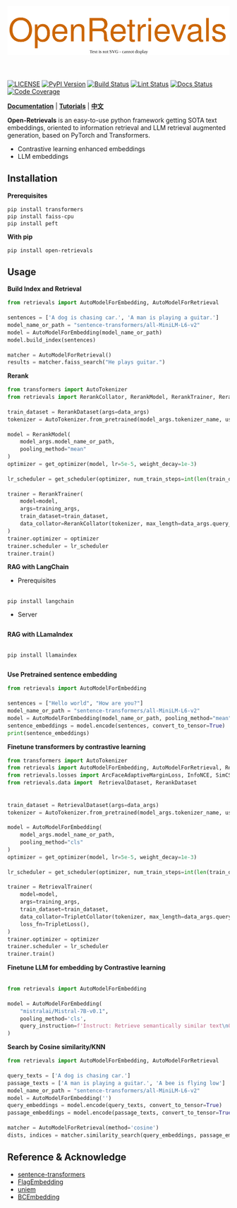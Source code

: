 [license-image]: https://img.shields.io/badge/License-Apache%202.0-blue.svg
[license-url]: https://opensource.org/licenses/Apache-2.0
[pypi-image]: https://badge.fury.io/py/open-retrievals.svg
[pypi-url]: https://pypi.org/project/open-retrievals
[pepy-image]: https://pepy.tech/badge/retrievals/month
[pepy-url]: https://pepy.tech/project/retrievals
[build-image]: https://github.com/LongxingTan/open-retrievals/actions/workflows/test.yml/badge.svg?branch=master
[build-url]: https://github.com/LongxingTan/open-retrievals/actions/workflows/test.yml?query=branch%3Amaster
[lint-image]: https://github.com/LongxingTan/open-retrievals/actions/workflows/lint.yml/badge.svg?branch=master
[lint-url]: https://github.com/LongxingTan/open-retrievals/actions/workflows/lint.yml?query=branch%3Amaster
[docs-image]: https://readthedocs.org/projects/open-retrievals/badge/?version=latest
[docs-url]: https://open-retrievals.readthedocs.io/en/latest/?version=latest
[coverage-image]: https://codecov.io/gh/longxingtan/open-retrievals/branch/master/graph/badge.svg
[coverage-url]: https://codecov.io/github/longxingtan/open-retrievals?branch=master

<h1 align="center">
<img src="./docs/source/_static/logo.svg" width="520" align=center/>
</h1><br>

[![LICENSE][license-image]][license-url]
[![PyPI Version][pypi-image]][pypi-url]
[![Build Status][build-image]][build-url]
[![Lint Status][lint-image]][lint-url]
[![Docs Status][docs-image]][docs-url]
[![Code Coverage][coverage-image]][coverage-url]


**[Documentation](https://open-retrievals.readthedocs.io)** | **[Tutorials](https://open-retrievals.readthedocs.io/en/latest/tutorials.html)** | **[中文](https://github.com/LongxingTan/open-retrievals/blob/master/README_zh-CN.md)**

**Open-Retrievals** is an easy-to-use python framework getting SOTA text embeddings, oriented to information retrieval and LLM retrieval augmented generation, based on PyTorch and Transformers.
- Contrastive learning enhanced embeddings
- LLM embeddings


## Installation

**Prerequisites**
```shell
pip install transformers
pip install faiss-cpu
pip install peft
```

**With pip**
```shell
pip install open-retrievals
```

[//]: # (**With conda**)

[//]: # (```shell)

[//]: # (conda install open-retrievals -c conda-forge)

[//]: # (```)


## Usage

**Build Index and Retrieval**
```python
from retrievals import AutoModelForEmbedding, AutoModelForRetrieval

sentences = ['A dog is chasing car.', 'A man is playing a guitar.']
model_name_or_path = "sentence-transformers/all-MiniLM-L6-v2"
model = AutoModelForEmbedding(model_name_or_path)
model.build_index(sentences)

matcher = AutoModelForRetrieval()
results = matcher.faiss_search("He plays guitar.")
```

**Rerank**
```python
from transformers import AutoTokenizer
from retrievals import RerankCollator, RerankModel, RerankTrainer, RerankDataset

train_dataset = RerankDataset(args=data_args)
tokenizer = AutoTokenizer.from_pretrained(model_args.tokenizer_name, use_fast=False)

model = RerankModel(
    model_args.model_name_or_path,
    pooling_method="mean"
)
optimizer = get_optimizer(model, lr=5e-5, weight_decay=1e-3)

lr_scheduler = get_scheduler(optimizer, num_train_steps=int(len(train_dataset) / 2 * 1))

trainer = RerankTrainer(
    model=model,
    args=training_args,
    train_dataset=train_dataset,
    data_collator=RerankCollator(tokenizer, max_length=data_args.query_max_len),
)
trainer.optimizer = optimizer
trainer.scheduler = lr_scheduler
trainer.train()
```

**RAG with LangChain**


- Prerequisites

```shell

pip install langchain

```


- Server

```python


```

**RAG with LLamaIndex**

```shell

pip install llamaindex

```


```python


```

**Use Pretrained sentence embedding**
```python
from retrievals import AutoModelForEmbedding

sentences = ["Hello world", "How are you?"]
model_name_or_path = "sentence-transformers/all-MiniLM-L6-v2"
model = AutoModelForEmbedding(model_name_or_path, pooling_method="mean", normalize_embeddings=True)
sentence_embeddings = model.encode(sentences, convert_to_tensor=True)
print(sentence_embeddings)
```


**Finetune transformers by contrastive learning**
```python
from transformers import AutoTokenizer
from retrievals import AutoModelForEmbedding, AutoModelForRetrieval, RetrievalTrainer, PairCollator, TripletCollator
from retrievals.losses import ArcFaceAdaptiveMarginLoss, InfoNCE, SimCSE, TripletLoss
from retrievals.data import  RetrievalDataset, RerankDataset


train_dataset = RetrievalDataset(args=data_args)
tokenizer = AutoTokenizer.from_pretrained(model_args.tokenizer_name, use_fast=False)

model = AutoModelForEmbedding(
    model_args.model_name_or_path,
    pooling_method="cls"
)
optimizer = get_optimizer(model, lr=5e-5, weight_decay=1e-3)

lr_scheduler = get_scheduler(optimizer, num_train_steps=int(len(train_dataset) / 2 * 1))

trainer = RetrievalTrainer(
    model=model,
    args=training_args,
    train_dataset=train_dataset,
    data_collator=TripletCollator(tokenizer, max_length=data_args.query_max_len),
    loss_fn=TripletLoss(),
)
trainer.optimizer = optimizer
trainer.scheduler = lr_scheduler
trainer.train()
```

**Finetune LLM for embedding by Contrastive learning**
```python

from retrievals import AutoModelForEmbedding

model = AutoModelForEmbedding(
    "mistralai/Mistral-7B-v0.1",
    pooling_method='cls',
    query_instruction=f'Instruct: Retrieve semantically similar text\nQuery: '
)
```

**Search by Cosine similarity/KNN**
```python
from retrievals import AutoModelForEmbedding, AutoModelForRetrieval

query_texts = ['A dog is chasing car.']
passage_texts = ['A man is playing a guitar.', 'A bee is flying low']
model_name_or_path = "sentence-transformers/all-MiniLM-L6-v2"
model = AutoModelForEmbedding('')
query_embeddings = model.encode(query_texts, convert_to_tensor=True)
passage_embeddings = model.encode(passage_texts, convert_to_tensor=True)

matcher = AutoModelForRetrieval(method='cosine')
dists, indices = matcher.similarity_search(query_embeddings, passage_embeddings, top_k=1)
```

## Reference & Acknowledge
- [sentence-transformers](https://github.com/UKPLab/sentence-transformers)
- [FlagEmbedding](https://github.com/FlagOpen/FlagEmbedding)
- [uniem](https://github.com/wangyuxinwhy/uniem)
- [BCEmbedding](https://github.com/netease-youdao/BCEmbedding)
